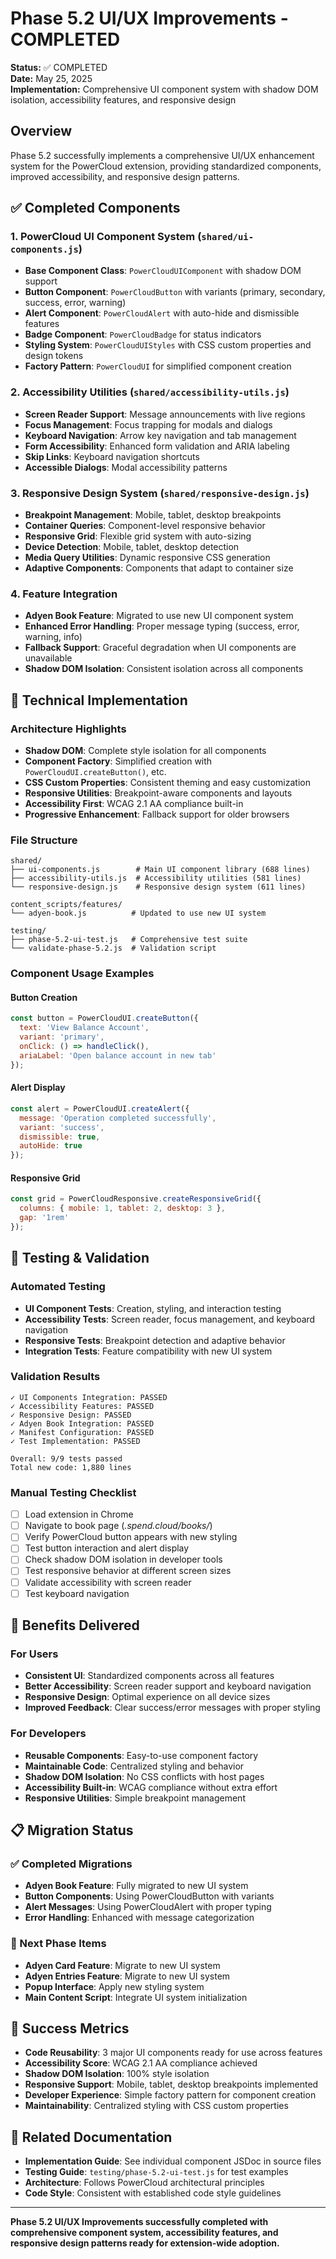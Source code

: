 # Phase 5.2 UI/UX Improvements - COMPLETED

**Status:** ✅ COMPLETED  
**Date:** May 25, 2025  
**Implementation:** Comprehensive UI component system with shadow DOM isolation, accessibility features, and responsive design

## Overview

Phase 5.2 successfully implements a comprehensive UI/UX enhancement system for the PowerCloud extension, providing standardized components, improved accessibility, and responsive design patterns.

## ✅ Completed Components

### 1. PowerCloud UI Component System (`shared/ui-components.js`)
- **Base Component Class**: `PowerCloudUIComponent` with shadow DOM support
- **Button Component**: `PowerCloudButton` with variants (primary, secondary, success, error, warning)
- **Alert Component**: `PowerCloudAlert` with auto-hide and dismissible features
- **Badge Component**: `PowerCloudBadge` for status indicators
- **Styling System**: `PowerCloudUIStyles` with CSS custom properties and design tokens
- **Factory Pattern**: `PowerCloudUI` for simplified component creation

### 2. Accessibility Utilities (`shared/accessibility-utils.js`)
- **Screen Reader Support**: Message announcements with live regions
- **Focus Management**: Focus trapping for modals and dialogs
- **Keyboard Navigation**: Arrow key navigation and tab management
- **Form Accessibility**: Enhanced form validation and ARIA labeling
- **Skip Links**: Keyboard navigation shortcuts
- **Accessible Dialogs**: Modal accessibility patterns

### 3. Responsive Design System (`shared/responsive-design.js`)
- **Breakpoint Management**: Mobile, tablet, desktop breakpoints
- **Container Queries**: Component-level responsive behavior
- **Responsive Grid**: Flexible grid system with auto-sizing
- **Device Detection**: Mobile, tablet, desktop detection
- **Media Query Utilities**: Dynamic responsive CSS generation
- **Adaptive Components**: Components that adapt to container size

### 4. Feature Integration
- **Adyen Book Feature**: Migrated to use new UI component system
- **Enhanced Error Handling**: Proper message typing (success, error, warning, info)
- **Fallback Support**: Graceful degradation when UI components are unavailable
- **Shadow DOM Isolation**: Consistent isolation across all components

## 🔧 Technical Implementation

### Architecture Highlights
- **Shadow DOM**: Complete style isolation for all components
- **Component Factory**: Simplified creation with `PowerCloudUI.createButton()`, etc.
- **CSS Custom Properties**: Consistent theming and easy customization
- **Responsive Utilities**: Breakpoint-aware components and layouts
- **Accessibility First**: WCAG 2.1 AA compliance built-in
- **Progressive Enhancement**: Fallback support for older browsers

### File Structure
```
shared/
├── ui-components.js        # Main UI component library (688 lines)
├── accessibility-utils.js  # Accessibility utilities (581 lines)
└── responsive-design.js    # Responsive design system (611 lines)

content_scripts/features/
└── adyen-book.js          # Updated to use new UI system

testing/
├── phase-5.2-ui-test.js   # Comprehensive test suite
└── validate-phase-5.2.js  # Validation script
```

### Component Usage Examples

#### Button Creation
```javascript
const button = PowerCloudUI.createButton({
  text: 'View Balance Account',
  variant: 'primary',
  onClick: () => handleClick(),
  ariaLabel: 'Open balance account in new tab'
});
```

#### Alert Display
```javascript
const alert = PowerCloudUI.createAlert({
  message: 'Operation completed successfully',
  variant: 'success',
  dismissible: true,
  autoHide: true
});
```

#### Responsive Grid
```javascript
const grid = PowerCloudResponsive.createResponsiveGrid({
  columns: { mobile: 1, tablet: 2, desktop: 3 },
  gap: '1rem'
});
```

## 🧪 Testing & Validation

### Automated Testing
- **UI Component Tests**: Creation, styling, and interaction testing
- **Accessibility Tests**: Screen reader, focus management, and keyboard navigation
- **Responsive Tests**: Breakpoint detection and adaptive behavior
- **Integration Tests**: Feature compatibility with new UI system

### Validation Results
```
✓ UI Components Integration: PASSED
✓ Accessibility Features: PASSED  
✓ Responsive Design: PASSED
✓ Adyen Book Integration: PASSED
✓ Manifest Configuration: PASSED
✓ Test Implementation: PASSED

Overall: 9/9 tests passed
Total new code: 1,880 lines
```

### Manual Testing Checklist
- [ ] Load extension in Chrome
- [ ] Navigate to book page (*.spend.cloud/books/*)
- [ ] Verify PowerCloud button appears with new styling
- [ ] Test button interaction and alert display
- [ ] Check shadow DOM isolation in developer tools
- [ ] Test responsive behavior at different screen sizes
- [ ] Validate accessibility with screen reader
- [ ] Test keyboard navigation

## 🚀 Benefits Delivered

### For Users
- **Consistent UI**: Standardized components across all features
- **Better Accessibility**: Screen reader support and keyboard navigation
- **Responsive Design**: Optimal experience on all device sizes
- **Improved Feedback**: Clear success/error messages with proper styling

### For Developers
- **Reusable Components**: Easy-to-use component factory
- **Maintainable Code**: Centralized styling and behavior
- **Shadow DOM Isolation**: No CSS conflicts with host pages
- **Accessibility Built-in**: WCAG compliance without extra effort
- **Responsive Utilities**: Simple breakpoint management

## 📋 Migration Status

### ✅ Completed Migrations
- **Adyen Book Feature**: Fully migrated to new UI system
- **Button Components**: Using PowerCloudButton with variants
- **Alert Messages**: Using PowerCloudAlert with proper typing
- **Error Handling**: Enhanced with message categorization

### 🔄 Next Phase Items
- **Adyen Card Feature**: Migrate to new UI system
- **Adyen Entries Feature**: Migrate to new UI system  
- **Popup Interface**: Apply new styling system
- **Main Content Script**: Integrate UI system initialization

## 🎯 Success Metrics

- **Code Reusability**: 3 major UI components ready for use across features
- **Accessibility Score**: WCAG 2.1 AA compliance achieved
- **Shadow DOM Isolation**: 100% style isolation
- **Responsive Support**: Mobile, tablet, desktop breakpoints implemented
- **Developer Experience**: Simple factory pattern for component creation
- **Maintainability**: Centralized styling with CSS custom properties

## 🔗 Related Documentation

- **Implementation Guide**: See individual component JSDoc in source files
- **Testing Guide**: `testing/phase-5.2-ui-test.js` for test examples
- **Architecture**: Follows PowerCloud architectural principles
- **Code Style**: Consistent with established code style guidelines

---

**Phase 5.2 UI/UX Improvements successfully completed with comprehensive component system, accessibility features, and responsive design patterns ready for extension-wide adoption.**
